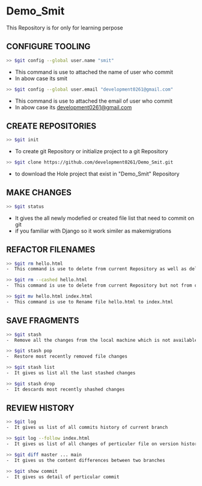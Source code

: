 # Demo_Smit
This Repository is for only for learning perpose 

## CONFIGURE TOOLING

```sh
>> $git config --global user.name "smit"
 ```
- This command is use to attached the name of user who 
   commit
- In abow case its smit


```sh
>> $git config --global user.email "development0261@gmail.com"
 ```
- This command is use to attached the email of user who 
   commit
- In abow case its development0261@gmail.com

## CREATE REPOSITORIES

```sh
>> $git init
```
- To create git Repository or initialize project to a git Repository


```sh
>> $git clone https://github.com/development0261/Demo_Smit.git
```
- to download the Hole project that exist in "Demo_Smit" Repository

## MAKE CHANGES

```sh
>> $git status
```
- It gives the all newly modefied or created file list 
   that need to commit on git
- if you familiar with Django so it work similer as 
   makemigrations

## REFACTOR FILENAMES
```sh
>> $git rm hello.html
-  This command is use to delete from current Repository as well as delete from our local machine directory
```

```sh
>> $git rm --cashed hello.html
-  This command is use to delete from current Repository but not from our local machine directory 
```

```sh
>> $git mv hello.html index.html
-  This command is use to Rename file hello.html to index.html

```


## SAVE FRAGMENTS

```sh
>> $git stash
-  Remove all the changes from the local machine which is not available in version control
```

```sh 
>> $git stash pop
-  Restore most recently removed file changes
```

```sh
>> $git stash list
-  It gives us list all the last stashed changes
```

```sh
>> $git stash drop
-  It descards most recently shashed changes 
```

## REVIEW HISTORY
```sh
>> $git log
-  It gives us list of all commits history of current branch
```

```sh
>> $git log --follow index.html
-  It gives us list of all changes of perticuler file on version history including renames
```

```sh
>> $git diff master ... main
-  It gives us the content differences between two branches
```

```sh
>> $git show commit
-  It gives us detail of perticular commit
```
